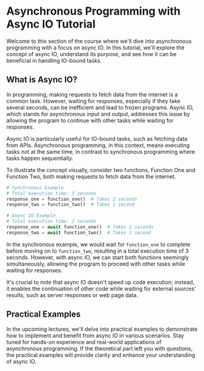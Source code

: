
# Asynchronous Programming with Async IO Tutorial

Welcome to this section of the course where we'll dive into asynchronous programming with a focus on async IO. In this tutorial, we'll explore the concept of async IO, understand its purpose, and see how it can be beneficial in handling IO-bound tasks.

## What is Async IO?

In programming, making requests to fetch data from the internet is a common task. However, waiting for responses, especially if they take several seconds, can be inefficient and lead to frozen programs. Async IO, which stands for asynchronous input and output, addresses this issue by allowing the program to continue with other tasks while waiting for responses.

Async IO is particularly useful for IO-bound tasks, such as fetching data from APIs. Asynchronous programming, in this context, means executing tasks not at the same time, in contrast to synchronous programming where tasks happen sequentially.

To illustrate the concept visually, consider two functions, Function One and Function Two, both making requests to fetch data from the internet.

```python
# Synchronous Example
# Total execution time: 3 seconds
response_one = function_one()  # Takes 2 seconds
response_two = function_two()  # Takes 1 second

# Async IO Example
# Total execution time: 2 seconds
response_one = await function_one()  # Takes 2 seconds
response_two = await function_two()  # Takes 1 second
```

In the synchronous example, we would wait for `function_one` to complete before moving on to `function_two`, resulting in a total execution time of 3 seconds. However, with async IO, we can start both functions seemingly simultaneously, allowing the program to proceed with other tasks while waiting for responses.

It's crucial to note that async IO doesn't speed up code execution; instead, it enables the continuation of other code while waiting for external sources' results, such as server responses or web page data.

## Practical Examples

In the upcoming lectures, we'll delve into practical examples to demonstrate how to implement and benefit from async IO in various scenarios. Stay tuned for hands-on experience and real-world applications of asynchronous programming. If the theoretical part left you with questions, the practical examples will provide clarity and enhance your understanding of async IO.
